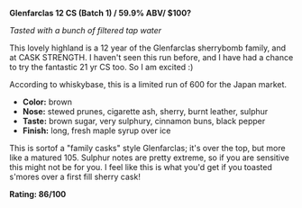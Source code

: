 **Glenfarclas 12 CS (Batch 1) / 59.9% ABV/ $100?**

*Tasted with a bunch of filtered tap water*

This lovely highland is a 12 year of the Glenfarclas sherrybomb family, and at CASK STRENGTH.  I haven't seen this run before, and I have had a chance to try the fantastic 21 yr CS too.  So I am excited :)

According to whiskybase, this is a limited run of 600 for the Japan market.

* **Color:** brown
* **Nose:** stewed prunes, cigarette ash, sherry, burnt leather, sulphur
* **Taste:** brown sugar, very sulphury, cinnamon buns, black pepper
* **Finish:** long, fresh maple syrup over ice

This is sortof a "family casks" style Glenfarclas; it's over the top, but more like a matured 105.  Sulphur notes are pretty extreme, so if you are sensitive this might not be for you.  I feel like this is what you'd get if you toasted s'mores over a first fill sherry cask!

**Rating: 86/100**